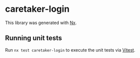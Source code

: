 # caretaker-login

This library was generated with [Nx](https://nx.dev).

## Running unit tests

Run `nx test caretaker-login` to execute the unit tests via [Vitest](https://vitest.dev/).
